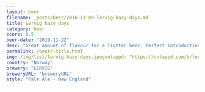 ```yaml
---
layout: beer
filename: _posts/beer/2016-11-09-lervig-hazy-days.md
title: Lervig hazy days
category: beer
score: 8.5
beer-date: "2019-11-22"
desc: "Great amount of flavour for a lighter beer. Perfect introduction to a hazy ipa"
permalink: /beer/:title.html
img: /img/list/lervig-hazy-days.jpeguntappd: "https://untappd.com/b/lervig-hazy-days/2155437"
country: "Norway"
brewery: "LERVIG"
breweryURL: "breweryURL"
style: "Pale Ale - New England"
---
```

